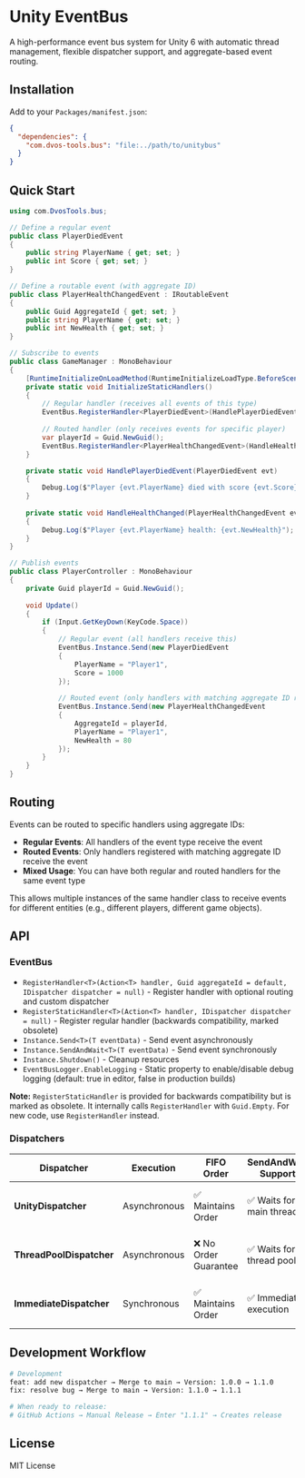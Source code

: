 # Unity EventBus

A high-performance event bus system for Unity 6 with automatic thread management, flexible dispatcher support, and aggregate-based event routing.

## Installation

Add to your `Packages/manifest.json`:
```json
{
  "dependencies": {
    "com.dvos-tools.bus": "file:../path/to/unitybus"
  }
}
```

## Quick Start

```csharp
using com.DvosTools.bus;

// Define a regular event
public class PlayerDiedEvent
{
    public string PlayerName { get; set; }
    public int Score { get; set; }
}

// Define a routable event (with aggregate ID)
public class PlayerHealthChangedEvent : IRoutableEvent
{
    public Guid AggregateId { get; set; }
    public string PlayerName { get; set; }
    public int NewHealth { get; set; }
}

// Subscribe to events
public class GameManager : MonoBehaviour
{
    [RuntimeInitializeOnLoadMethod(RuntimeInitializeLoadType.BeforeSceneLoad)]
    private static void InitializeStaticHandlers()
    {
        // Regular handler (receives all events of this type)
        EventBus.RegisterHandler<PlayerDiedEvent>(HandlePlayerDiedEvent);
        
        // Routed handler (only receives events for specific player)
        var playerId = Guid.NewGuid();
        EventBus.RegisterHandler<PlayerHealthChangedEvent>(HandleHealthChanged, playerId);
    }

    private static void HandlePlayerDiedEvent(PlayerDiedEvent evt)
    {
        Debug.Log($"Player {evt.PlayerName} died with score {evt.Score}");
    }
    
    private static void HandleHealthChanged(PlayerHealthChangedEvent evt)
    {
        Debug.Log($"Player {evt.PlayerName} health: {evt.NewHealth}");
    }
}

// Publish events
public class PlayerController : MonoBehaviour
{
    private Guid playerId = Guid.NewGuid();
    
    void Update()
    {
        if (Input.GetKeyDown(KeyCode.Space))
        {
            // Regular event (all handlers receive this)
            EventBus.Instance.Send(new PlayerDiedEvent 
            { 
                PlayerName = "Player1", 
                Score = 1000 
            });
            
            // Routed event (only handlers with matching aggregate ID receive this)
            EventBus.Instance.Send(new PlayerHealthChangedEvent 
            { 
                AggregateId = playerId,
                PlayerName = "Player1", 
                NewHealth = 80 
            });
        }
    }
}
```

## Routing

Events can be routed to specific handlers using aggregate IDs:

- **Regular Events**: All handlers of the event type receive the event
- **Routed Events**: Only handlers registered with matching aggregate ID receive the event
- **Mixed Usage**: You can have both regular and routed handlers for the same event type

This allows multiple instances of the same handler class to receive events for different entities (e.g., different players, different game objects).

## API

### EventBus
- `RegisterHandler<T>(Action<T> handler, Guid aggregateId = default, IDispatcher dispatcher = null)` - Register handler with optional routing and custom dispatcher
- `RegisterStaticHandler<T>(Action<T> handler, IDispatcher dispatcher = null)` - Register regular handler (backwards compatibility, marked obsolete)
- `Instance.Send<T>(T eventData)` - Send event asynchronously  
- `Instance.SendAndWait<T>(T eventData)` - Send event synchronously
- `Instance.Shutdown()` - Cleanup resources
- `EventBusLogger.EnableLogging` - Static property to enable/disable debug logging (default: true in editor, false in production builds)

**Note:** `RegisterStaticHandler` is provided for backwards compatibility but is marked as obsolete. It internally calls `RegisterHandler` with `Guid.Empty`. For new code, use `RegisterHandler` instead.

### Dispatchers

| Dispatcher | Execution | FIFO Order | SendAndWait Support | Use Case |
|------------|-----------|------------|-------------------|----------|
| **UnityDispatcher** | Asynchronous | ✅ Maintains Order | ✅ Waits for main thread | Unity main thread, ordered processing |
| **ThreadPoolDispatcher** | Asynchronous | ❌ No Order Guarantee | ✅ Waits for thread pool | Background processing, high throughput |
| **ImmediateDispatcher** | Synchronous | ✅ Maintains Order | ✅ Immediate execution | Immediate processing, order critical |

## Development Workflow

```bash
# Development
feat: add new dispatcher → Merge to main → Version: 1.0.0 → 1.1.0
fix: resolve bug → Merge to main → Version: 1.1.0 → 1.1.1

# When ready to release:
# GitHub Actions → Manual Release → Enter "1.1.1" → Creates release
```

## License

MIT License